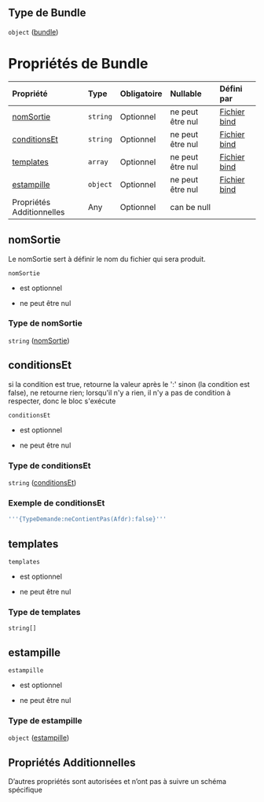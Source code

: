 ## Type de Bundle

`object` ([bundle](frw-bind-definitions-bundle.md))

# Propriétés de Bundle

| Propriété                     | Type     | Obligatoire | Nullable         | Défini par                                                                                                                        |
| :---------------------------- | :------- | :---------- | :--------------- | :-------------------------------------------------------------------------------------------------------------------------------- |
| [nomSortie](#nomsortie)       | `string` | Optionnel   | ne peut être nul | [Fichier bind](frw-bind-definitions-bundle-properties-nomsortie.md "schemas/bind#/definitions/Bundle/properties/nomSortie")       |
| [conditionsEt](#conditionset) | `string` | Optionnel   | ne peut être nul | [Fichier bind](frw-bind-definitions-bundle-properties-conditionset.md "schemas/bind#/definitions/Bundle/properties/conditionsEt") |
| [templates](#templates)       | `array`  | Optionnel   | ne peut être nul | [Fichier bind](frw-bind-definitions-bundle-properties-templates.md "schemas/bind#/definitions/Bundle/properties/templates")       |
| [estampille](#estampille)     | `object` | Optionnel   | ne peut être nul | [Fichier bind](frw-bind-definitions-estampille.md "schemas/bind#/definitions/Bundle/properties/estampille")                       |
| Propriétés Additionnelles     | Any      | Optionnel   | can be null      |                                                                                                                                   |

## nomSortie

Le nomSortie sert à définir le nom du fichier qui sera produit.

`nomSortie`

*   est optionnel

*   ne peut être nul

### Type de nomSortie

`string` ([nomSortie](frw-bind-definitions-bundle-properties-nomsortie.md))

## conditionsEt

si la condition est true, retourne la valeur après le ':' sinon (la condition est false), ne retourne rien; lorsqu'il n'y a rien, il n'y a pas de condition à respecter, donc le bloc s'exécute

`conditionsEt`

*   est optionnel

*   ne peut être nul

### Type de conditionsEt

`string` ([conditionsEt](frw-bind-definitions-bundle-properties-conditionset.md))

### Exemple de conditionsEt

```yaml
'''{TypeDemande:neContientPas(Afdr):false}'''

```

## templates



`templates`

*   est optionnel

*   ne peut être nul

### Type de templates

`string[]`

## estampille



`estampille`

*   est optionnel

*   ne peut être nul

### Type de estampille

`object` ([estampille](frw-bind-definitions-estampille.md))

## Propriétés Additionnelles

D’autres propriétés sont autorisées et n’ont pas à suivre un schéma spécifique
